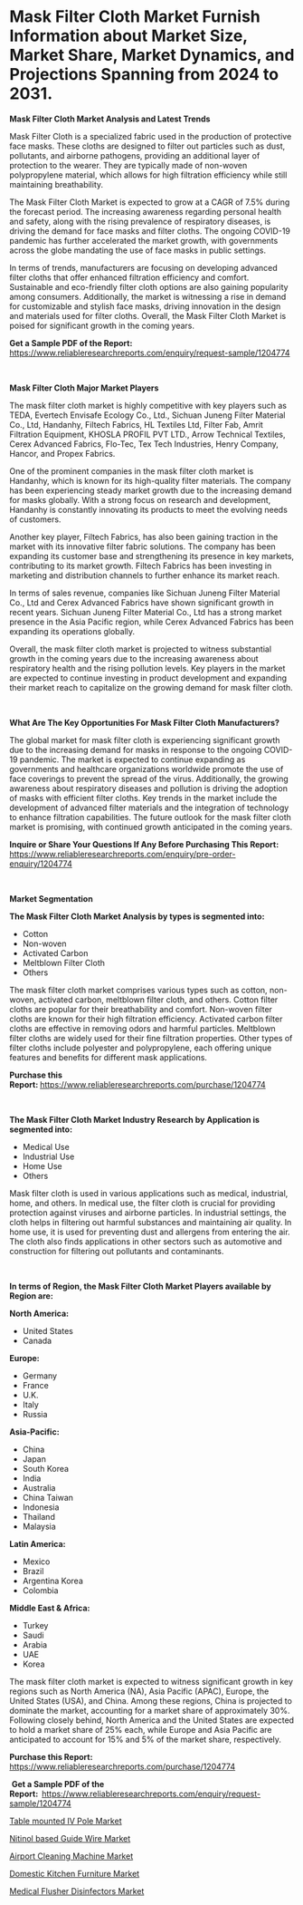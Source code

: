 <p><h1>Mask Filter Cloth Market Furnish Information about Market Size, Market Share, Market Dynamics, and Projections Spanning from 2024 to 2031.</h1></p><p><strong>Mask Filter Cloth Market Analysis and Latest Trends</strong></p>
<p><p>Mask Filter Cloth is a specialized fabric used in the production of protective face masks. These cloths are designed to filter out particles such as dust, pollutants, and airborne pathogens, providing an additional layer of protection to the wearer. They are typically made of non-woven polypropylene material, which allows for high filtration efficiency while still maintaining breathability.</p><p>The Mask Filter Cloth Market is expected to grow at a CAGR of 7.5% during the forecast period. The increasing awareness regarding personal health and safety, along with the rising prevalence of respiratory diseases, is driving the demand for face masks and filter cloths. The ongoing COVID-19 pandemic has further accelerated the market growth, with governments across the globe mandating the use of face masks in public settings.</p><p>In terms of trends, manufacturers are focusing on developing advanced filter cloths that offer enhanced filtration efficiency and comfort. Sustainable and eco-friendly filter cloth options are also gaining popularity among consumers. Additionally, the market is witnessing a rise in demand for customizable and stylish face masks, driving innovation in the design and materials used for filter cloths. Overall, the Mask Filter Cloth Market is poised for significant growth in the coming years.</p></p>
<p><strong>Get a Sample PDF of the Report:&nbsp;</strong> <a href="https://www.reliableresearchreports.com/enquiry/request-sample/1204774">https://www.reliableresearchreports.com/enquiry/request-sample/1204774</a></p>
<p>&nbsp;</p>
<p><strong>Mask Filter Cloth Major Market Players</strong></p>
<p><p>The mask filter cloth market is highly competitive with key players such as TEDA, Evertech Envisafe Ecology Co., Ltd., Sichuan Juneng Filter Material Co., Ltd, Handanhy, Filtech Fabrics, HL Textiles Ltd, Filter Fab, Amrit Filtration Equipment, KHOSLA PROFIL PVT LTD., Arrow Technical Textiles, Cerex Advanced Fabrics, Flo-Tec, Tex Tech Industries, Henry Company, Hancor, and Propex Fabrics.</p><p>One of the prominent companies in the mask filter cloth market is Handanhy, which is known for its high-quality filter materials. The company has been experiencing steady market growth due to the increasing demand for masks globally. With a strong focus on research and development, Handanhy is constantly innovating its products to meet the evolving needs of customers.</p><p>Another key player, Filtech Fabrics, has also been gaining traction in the market with its innovative filter fabric solutions. The company has been expanding its customer base and strengthening its presence in key markets, contributing to its market growth. Filtech Fabrics has been investing in marketing and distribution channels to further enhance its market reach.</p><p>In terms of sales revenue, companies like Sichuan Juneng Filter Material Co., Ltd and Cerex Advanced Fabrics have shown significant growth in recent years. Sichuan Juneng Filter Material Co., Ltd has a strong market presence in the Asia Pacific region, while Cerex Advanced Fabrics has been expanding its operations globally.</p><p>Overall, the mask filter cloth market is projected to witness substantial growth in the coming years due to the increasing awareness about respiratory health and the rising pollution levels. Key players in the market are expected to continue investing in product development and expanding their market reach to capitalize on the growing demand for mask filter cloth.</p></p>
<p>&nbsp;</p>
<p><strong>What Are The Key Opportunities For Mask Filter Cloth Manufacturers?</strong></p>
<p><p>The global market for mask filter cloth is experiencing significant growth due to the increasing demand for masks in response to the ongoing COVID-19 pandemic. The market is expected to continue expanding as governments and healthcare organizations worldwide promote the use of face coverings to prevent the spread of the virus. Additionally, the growing awareness about respiratory diseases and pollution is driving the adoption of masks with efficient filter cloths. Key trends in the market include the development of advanced filter materials and the integration of technology to enhance filtration capabilities. The future outlook for the mask filter cloth market is promising, with continued growth anticipated in the coming years.</p></p>
<p><strong>Inquire or Share Your Questions If Any Before Purchasing This Report:</strong> <a href="https://www.reliableresearchreports.com/enquiry/pre-order-enquiry/1204774">https://www.reliableresearchreports.com/enquiry/pre-order-enquiry/1204774</a></p>
<p>&nbsp;</p>
<p><strong>Market Segmentation</strong></p>
<p><strong>The Mask Filter Cloth Market Analysis by types is segmented into:</strong></p>
<p><ul><li>Cotton</li><li>Non-woven</li><li>Activated Carbon</li><li>Meltblown Filter Cloth</li><li>Others</li></ul></p>
<p><p>The mask filter cloth market comprises various types such as cotton, non-woven, activated carbon, meltblown filter cloth, and others. Cotton filter cloths are popular for their breathability and comfort. Non-woven filter cloths are known for their high filtration efficiency. Activated carbon filter cloths are effective in removing odors and harmful particles. Meltblown filter cloths are widely used for their fine filtration properties. Other types of filter cloths include polyester and polypropylene, each offering unique features and benefits for different mask applications.</p></p>
<p><strong>Purchase this Report:&nbsp;</strong><a href="https://www.reliableresearchreports.com/purchase/1204774">https://www.reliableresearchreports.com/purchase/1204774</a></p>
<p>&nbsp;</p>
<p><strong>The Mask Filter Cloth Market Industry Research by Application is segmented into:</strong></p>
<p><ul><li>Medical Use</li><li>Industrial Use</li><li>Home Use</li><li>Others</li></ul></p>
<p><p>Mask filter cloth is used in various applications such as medical, industrial, home, and others. In medical use, the filter cloth is crucial for providing protection against viruses and airborne particles. In industrial settings, the cloth helps in filtering out harmful substances and maintaining air quality. In home use, it is used for preventing dust and allergens from entering the air. The cloth also finds applications in other sectors such as automotive and construction for filtering out pollutants and contaminants.</p></p>
<p>&nbsp;</p>
<p><strong>In terms of Region, the Mask Filter Cloth Market Players available by Region are:</strong></p>
<p>
    <p> <strong> North America: </strong>
        <ul>
            <li>United States</li>
            <li>Canada</li>
        </ul>
        </p> 
    <p> <strong> Europe: </strong>
        <ul>
            <li>Germany</li>
            <li>France</li>
            <li>U.K.</li>
            <li>Italy</li>
            <li>Russia</li>
        </ul>
        </p> 
    <p> <strong> Asia-Pacific: </strong>
        <ul>
            <li>China</li>
            <li>Japan</li>
            <li>South Korea</li>
            <li>India</li>
            <li>Australia</li>
            <li>China Taiwan</li>
            <li>Indonesia</li>
            <li>Thailand</li>
            <li>Malaysia</li>
        </ul>
        </p> 
    <p> <strong> Latin America: </strong>
        <ul>
            <li>Mexico</li>
            <li>Brazil</li>
            <li>Argentina Korea</li>
            <li>Colombia</li>
        </ul>
        </p> 
    <p> <strong> Middle East & Africa: </strong>
        <ul>
            <li>Turkey</li>
            <li>Saudi</li>
            <li>Arabia</li>
            <li>UAE</li>
            <li>Korea</li>
        </ul>
    </p>
    </p>
<p><p>The mask filter cloth market is expected to witness significant growth in key regions such as North America (NA), Asia Pacific (APAC), Europe, the United States (USA), and China. Among these regions, China is projected to dominate the market, accounting for a market share of approximately 30%. Following closely behind, North America and the United States are expected to hold a market share of 25% each, while Europe and Asia Pacific are anticipated to account for 15% and 5% of the market share, respectively.</p></p>
<p><strong>Purchase this Report: </strong><a href="https://www.reliableresearchreports.com/purchase/1204774">https://www.reliableresearchreports.com/purchase/1204774</a></p>
<p>&nbsp;<strong>Get a Sample PDF of the Report:&nbsp;&nbsp;</strong><a href="https://www.reliableresearchreports.com/enquiry/request-sample/1204774">https://www.reliableresearchreports.com/enquiry/request-sample/1204774</a></p>
<p><strong></strong></p>
<p><p><a href="https://medium.com/@suepaterson547/table-mounted-iv-pole-market-analysis-and-sze-forecasted-for-period-from-2024-to-2031-493e9466d6a7">Table mounted IV Pole Market</a></p><p><a href="https://medium.com/@suepaterson547/nitinol-based-guide-wire-market-size-cagr-trends-2024-2030-1bca8a25dc83">Nitinol based Guide Wire Market</a></p><p><a href="https://github.com/derrinmiltonellis35gcl/Market-Research-Report-List-1/blob/main/airport-cleaning-machine-market.md">Airport Cleaning Machine Market</a></p><p><a href="https://github.com/lababdou/Market-Research-Report-List-2/blob/main/domestic-kitchen-furniture-market.md">Domestic Kitchen Furniture Market</a></p><p><a href="https://medium.com/@justintaylor7556/medical-flusher-disinfectors-market-the-key-to-successful-business-strategy-forecast-till-2031-3a67433309ac">Medical Flusher Disinfectors Market</a></p></p>